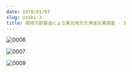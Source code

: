 ```yaml
---
date: 1970/01/03
slug: ozaki-3
title: 尾崎次郎基金による東北地方大津波災害調査 - 3
---
```

![0006](/uploads/0006.jpg)

![0007](/uploads/0007.jpg)

![0009](/uploads/0009.jpg)

